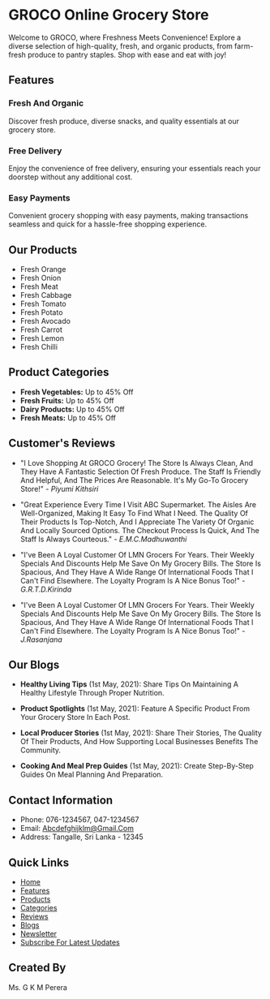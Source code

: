 # GROCO Online Grocery Store

Welcome to GROCO, where Freshness Meets Convenience! Explore a diverse selection of high-quality, fresh, and organic products, from farm-fresh produce to pantry staples. Shop with ease and eat with joy!

## Features

### Fresh And Organic
Discover fresh produce, diverse snacks, and quality essentials at our grocery store.

### Free Delivery
Enjoy the convenience of free delivery, ensuring your essentials reach your doorstep without any additional cost.

### Easy Payments
Convenient grocery shopping with easy payments, making transactions seamless and quick for a hassle-free shopping experience.

## Our Products

- Fresh Orange
- Fresh Onion
- Fresh Meat
- Fresh Cabbage
- Fresh Tomato
- Fresh Potato
- Fresh Avocado
- Fresh Carrot
- Fresh Lemon
- Fresh Chilli

## Product Categories

- **Fresh Vegetables:** Up to 45% Off
- **Fresh Fruits:** Up to 45% Off
- **Dairy Products:** Up to 45% Off
- **Fresh Meats:** Up to 45% Off

## Customer's Reviews

- "I Love Shopping At GROCO Grocery! The Store Is Always Clean, And They Have A Fantastic Selection Of Fresh Produce. The Staff Is Friendly And Helpful, And The Prices Are Reasonable. It's My Go-To Grocery Store!" - *Piyumi Kithsiri*

- "Great Experience Every Time I Visit ABC Supermarket. The Aisles Are Well-Organized, Making It Easy To Find What I Need. The Quality Of Their Products Is Top-Notch, And I Appreciate The Variety Of Organic And Locally Sourced Options. The Checkout Process Is Quick, And The Staff Is Always Courteous." - *E.M.C.Madhuwanthi*

- "I've Been A Loyal Customer Of LMN Grocers For Years. Their Weekly Specials And Discounts Help Me Save On My Grocery Bills. The Store Is Spacious, And They Have A Wide Range Of International Foods That I Can't Find Elsewhere. The Loyalty Program Is A Nice Bonus Too!" - *G.R.T.D.Kirinda*

- "I've Been A Loyal Customer Of LMN Grocers For Years. Their Weekly Specials And Discounts Help Me Save On My Grocery Bills. The Store Is Spacious, And They Have A Wide Range Of International Foods That I Can't Find Elsewhere. The Loyalty Program Is A Nice Bonus Too!" - *J.Rasanjana*

## Our Blogs

- **Healthy Living Tips** (1st May, 2021): Share Tips On Maintaining A Healthy Lifestyle Through Proper Nutrition.

- **Product Spotlights** (1st May, 2021): Feature A Specific Product From Your Grocery Store In Each Post.

- **Local Producer Stories** (1st May, 2021): Share Their Stories, The Quality Of Their Products, And How Supporting Local Businesses Benefits The Community.

- **Cooking And Meal Prep Guides** (1st May, 2021): Create Step-By-Step Guides On Meal Planning And Preparation.

## Contact Information

- Phone: 076-1234567, 047-1234567
- Email: Abcdefghijklm@Gmail.Com
- Address: Tangalle, Sri Lanka - 12345

## Quick Links

- [Home](#)
- [Features](#features)
- [Products](#our-products)
- [Categories](#product-categories)
- [Reviews](#customers-reviews)
- [Blogs](#our-blogs)
- [Newsletter](#news-letter)
- [Subscribe For Latest Updates](#subscribe-for-latest-updates)

## Created By

Ms. G K M Perera

